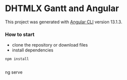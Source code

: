DHTMLX Gantt and Angular
===================

This project was generated with [Angular CLI](https://github.com/angular/angular-cli) version 13.1.3.

### How to start
 - clone the repository or download files
 - install dependencies


~~~ 
npm install


~~~
ng serve
~~~


